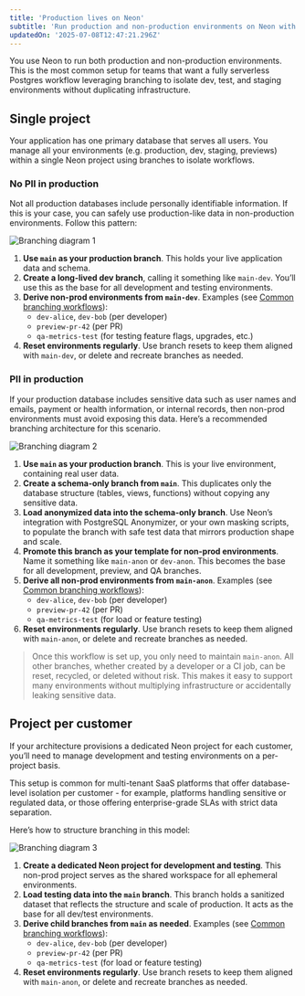 ```yaml
---
title: 'Production lives on Neon'
subtitle: 'Run production and non-production environments on Neon with secure, isolated branching workflows for every use case'
updatedOn: '2025-07-08T12:47:21.296Z'
---
```


You use Neon to run both production and non-production environments. This is the most common setup for teams that want a fully serverless Postgres workflow leveraging branching to isolate dev, test, and staging environments without duplicating infrastructure.

## Single project

Your application has one primary database that serves all users. You manage all your environments (e.g. production, dev, staging, previews) within a single Neon project using branches to isolate workflows.

### No PII in production

Not all production databases include personally identifiable information. If this is your case, you can safely use production-like data in non-production environments. Follow this pattern:

![Branching diagram 1](/images/pages/branching/diagram-1.png)

1. **Use `main` as your production branch**. This holds your live application data and schema.
2. **Create a long-lived dev branch**, calling it something like `main-dev`. You’ll use this as the base for all development and testing environments.
3. **Derive non-prod environments from `main-dev`**. Examples (see [Common branching workflows](/branching#workflows)):
   - `dev-alice`, `dev-bob` (per developer)
   - `preview-pr-42` (per PR)
   - `qa-metrics-test` (for testing feature flags, upgrades, etc.)
4. **Reset environments regularly**. Use branch resets to keep them aligned with `main-dev`, or delete and recreate branches as needed.

### PII in production

If your production database includes sensitive data such as user names and emails, payment or health information, or internal records, then non-prod environments must avoid exposing this data. Here’s a recommended branching architecture for this scenario.

![Branching diagram 2](/images/pages/branching/diagram-2.png)

1. **Use `main` as your production branch**. This is your live environment, containing real user data.
2. **Create a schema-only branch from `main`**. This duplicates only the database structure (tables, views, functions) without copying any sensitive data.
3. **Load anonymized data into the schema-only branch**. Use Neon’s integration with PostgreSQL Anonymizer, or your own masking scripts, to populate the branch with safe test data that mirrors production shape and scale.
4. **Promote this branch as your template for non-prod environments**. Name it something like `main-anon` or `dev-anon`. This becomes the base for all development, preview, and QA branches.
5. **Derive all non-prod environments from `main-anon`**. Examples (see [Common branching workflows](/branching#workflows)):
   - `dev-alice`, `dev-bob` (per developer)
   - `preview-pr-42` (per PR)
   - `qa-metrics-test` (for load or feature testing)
6. **Reset environments regularly**. Use branch resets to keep them aligned with `main-anon`, or delete and recreate branches as needed.

> Once this workflow is set up, you only need to maintain `main-anon`. All other branches, whether created by a developer or a CI job, can be reset, recycled, or deleted without risk. This makes it easy to support many environments without multiplying infrastructure or accidentally leaking sensitive data.

## Project per customer

If your architecture provisions a dedicated Neon project for each customer, you’ll need to manage development and testing environments on a per-project basis.

This setup is common for multi-tenant SaaS platforms that offer database-level isolation per customer - for example, platforms handling sensitive or regulated data, or those offering enterprise-grade SLAs with strict data separation.

Here’s how to structure branching in this model:

![Branching diagram 3](/images/pages/branching/diagram-3.png)

1. **Create a dedicated Neon project for development and testing**. This non-prod project serves as the shared workspace for all ephemeral environments.
2. **Load testing data into the `main` branch**. This branch holds a sanitized dataset that reflects the structure and scale of production. It acts as the base for all dev/test environments.
3. **Derive child branches from `main` as needed**. Examples (see [Common branching workflows](/branching#workflows)):
   - `dev-alice`, `dev-bob` (per developer)
   - `preview-pr-42` (per PR)
   - `qa-metrics-test` (for load or feature testing)
4. **Reset environments regularly**. Use branch resets to keep them aligned with `main-anon`, or delete and recreate branches as needed.
